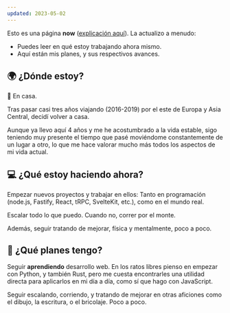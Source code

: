 ```yaml
---
updated: 2023-05-02
---
```


<script>
  import PageHeader from "$lib/components/PageHeader.svelte";
</script>

<PageHeader title="Ahora mismo" content="Actualizado: 2 de mayo, 2023" />

Esto es una página **now** ([explicación aquí](http://nownownow.com/about)). La actualizo a menudo:

- Puedes leer en qué estoy trabajando ahora mismo.
- Aquí están mis planes, y sus respectivos avances.

## 🌍 ¿Dónde estoy?

🏡 En casa.

Tras pasar casi tres años viajando (2016-2019) por el este de Europa y Asia Central, decidí volver a casa.

Aunque ya llevo aquí 4 años y me he acostumbrado a la vida estable, sigo teniendo muy presente el tiempo que pasé moviéndome constantemente de un lugar a otro, lo que me hace valorar mucho más todos los aspectos de mi vida actual.

## 💻 ¿Qué estoy haciendo ahora?

Empezar nuevos proyectos y trabajar en ellos: Tanto en programación (node.js, Fastify, React, tRPC, SvelteKit, etc.), como en el mundo real.

Escalar todo lo que puedo. Cuando no, correr por el monte.

Además, seguir tratando de mejorar, física y mentalmente, poco a poco.

## 📆 ¿Qué planes tengo?

Seguir **aprendiendo** desarrollo web. En los ratos libres pienso en empezar con Python, y también Rust, pero me cuesta encontrarles una utilidad directa para aplicarlos en mi día a día, como sí que hago con JavaScript.

Seguir escalando, corriendo, y tratando de mejorar en otras aficiones como el dibujo, la escritura, o el bricolaje. Poco a poco.
